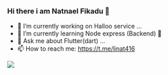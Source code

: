 

### Hi there i am Natnael Fikadu 👋 
 
                                                                            
                                                                               
                                                                               
- 🔭 I’m currently working on Halloo service ...
- 🌱 I’m currently learning Node express (Backend) 💪 
- 💬 Ask me about Flutter(dart) ...
- 📫 How to reach me: https://t.me/linat416
                                                                               
                                                                               
                                                                               
                                                                               
  
  
 
<img src="https://github-readme-stats.vercel.app/api?username=mrnpro&&show_icons=true&title_color=ffffff&icon_color=bb2acf&text_color=daf7dc&bg_color=151515" >
